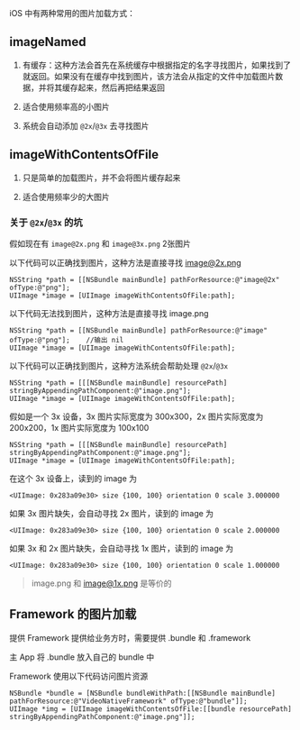 iOS 中有两种常用的图片加载方式：

## imageNamed
1. 有缓存：这种方法会首先在系统缓存中根据指定的名字寻找图片，如果找到了就返回。如果没有在缓存中找到图片，该方法会从指定的文件中加载图片数据，并将其缓存起来，然后再把结果返回

2. 适合使用频率高的小图片

3. 系统会自动添加 `@2x`/`@3x` 去寻找图片

## imageWithContentsOfFile
1. 只是简单的加载图片，并不会将图片缓存起来

2. 适合使用频率少的大图片

### 关于 `@2x`/`@3x` 的坑

假如现在有 `image@2x.png` 和 `image@3x.png` 2张图片

以下代码可以正确找到图片，这种方法是直接寻找 image@2x.png

```objc
NSString *path = [[NSBundle mainBundle] pathForResource:@"image@2x" ofType:@"png"]; 
UIImage *image = [UIImage imageWithContentsOfFile:path];
```

以下代码无法找到图片，这种方法是直接寻找 image.png

```objc
NSString *path = [[NSBundle mainBundle] pathForResource:@"image" ofType:@"png"];	//输出 nil
UIImage *image = [UIImage imageWithContentsOfFile:path];
```

以下代码可以正确找到图片，这种方法系统会帮助处理 `@2x`/`@3x`

```objc
NSString *path = [[[NSBundle mainBundle] resourcePath] stringByAppendingPathComponent:@"image.png"];
UIImage *image = [UIImage imageWithContentsOfFile:path];
```

假如是一个 3x 设备，3x 图片实际宽度为 300x300，2x 图片实际宽度为 200x200，1x 图片实际宽度为 100x100

```objc
NSString *path = [[[NSBundle mainBundle] resourcePath] stringByAppendingPathComponent:@"image.png"];
UIImage *image = [UIImage imageWithContentsOfFile:path];
```

在这个 3x 设备上，读到的 image 为 

```
<UIImage: 0x283a09e30> size {100, 100} orientation 0 scale 3.000000
```

如果 3x 图片缺失，会自动寻找 2x 图片，读到的 image 为

```
<UIImage: 0x283a09e30> size {100, 100} orientation 0 scale 2.000000
```

如果 3x 和 2x 图片缺失，会自动寻找 1x 图片，读到的 image 为

```
<UIImage: 0x283a09e30> size {100, 100} orientation 0 scale 1.000000
```

> image.png 和 image@1x.png 是等价的


## Framework 的图片加载
提供 Framework 提供给业务方时，需要提供 .bundle 和 .framework

主 App 将 .bundle 放入自己的 bundle 中

Framework 使用以下代码访问图片资源

```objc
NSBundle *bundle = [NSBundle bundleWithPath:[[NSBundle mainBundle] pathForResource:@"VideoNativeFramework" ofType:@"bundle"]];
UIImage *img = [UIImage imageWithContentsOfFile:[[bundle resourcePath] stringByAppendingPathComponent:@"image.png"]];
```